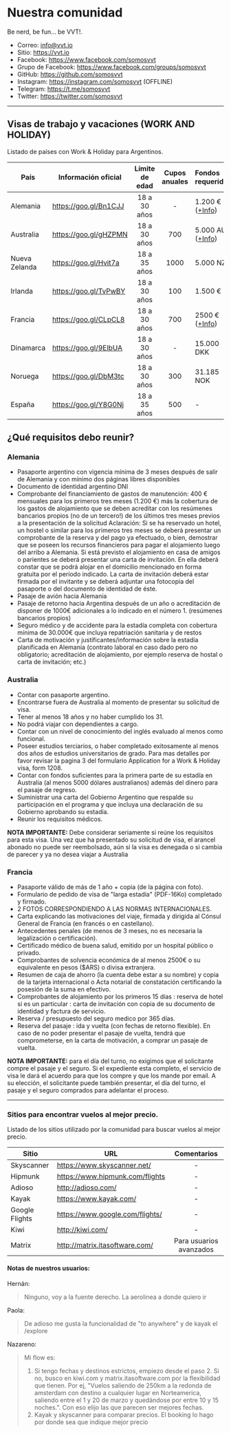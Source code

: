# Nuestra comunidad
Be nerd, be fun... be VVT!.  

- Correo: info@vvt.io
- Sitio: https://vvt.io
- Facebook: https://www.facebook.com/somosvvt
- Grupo de Facebook: https://www.facebook.com/groups/somosvvt
- GitHub: https://github.com/somosvvt
- Instagram: https://instagram.com/somosvvt (OFFLINE)
- Telegram: https://t.me/somosvvt 
- Twitter: https://twitter.com/somosvvt

***


## Visas de trabajo y vacaciones (WORK AND HOLIDAY)

Listado de países con Work & Holiday para Argentinos. 

| País | Información oficial | Límite de edad | Cupos anuales | Fondos requeridos
| ------ | ------ | :------------------: |:------: | :------ |
| Alemania | https://goo.gl/Bn1CJJ | 18 a 30 años| - | 1.200 € ([+Info](#alemania)) |
| Australia | https://goo.gl/gHZPMN | 18 a 30 años | 700 |  5.000 AUD ([+Info](#australia)) |
| Nueva Zelanda | https://goo.gl/Hvit7a | 18 a 35 años | 1000 | 5.000 NZD
| Irlanda | https://goo.gl/TvPwBY | 18 a 30 años | 100 | 1.500 € |
| Francia | https://goo.gl/CLpCL8 | 18 a 30 años | 700 |  2500 € ([+Info](#francia))| 
| Dinamarca | https://goo.gl/9ElbUA | 18 a 30 años | - | 15.000 DKK |
| Noruega | https://goo.gl/DbM3tc | 18 a 30 años | 300 | 31.185 NOK  |
| España | https://goo.gl/Y8G0Nj | 18 a 35 años | 500 | - |

## ¿Qué requisitos debo reunir?

### Alemania 

- Pasaporte argentino con vigencia mínima de 3 meses después de salir de
Alemania y con mínimo dos páginas libres disponibles
- Documento de identidad argentino DNI 
- Comprobante del financiamiento de gastos de manutención:
400 € mensuales para los primeros tres meses (1.200 €) más la cobertura de los
gastos de alojamiento que se deben acreditar con los resúmenes bancarios propios
(no de un tercero!) de los últimos tres meses previos a la presentación de la
solicitud
Aclaración: Si se ha reservado un hotel, un hostel o similar para los primeros tres
meses se deberá presentar un comprobante de la reserva y del pago ya efectuado,
o bien, demostrar que se poseen los recursos financieros para pagar el alojamiento
luego del arribo a Alemania.
Si está previsto el alojamiento en casa de amigos o parientes se deberá presentar
una carta de invitación. En ella deberá constar que se podrá alojar en el domicilio
mencionado en forma gratuita por el período indicado. La carta de invitación deberá
estar firmada por el invitante y se deberá adjuntar una fotocopia del pasaporte o del
documento de identidad de éste.
- Pasaje de avión hacia Alemania
- Pasaje de retorno hacia Argentina después de un año o acreditación de disponer
de 1000€ adicionales a lo indicado en el número 1. (resúmenes bancarios propios)
- Seguro médico y de accidente para la estadía completa con cobertura mínima de
30.000€ que incluya repatriación sanitaria y de restos
- Carta de motivación y justificantes/información sobre la estadía planificada en
Alemania (contrato laboral en caso dado pero no obligatorio; acreditación de
alojamiento, por ejemplo reserva de hostal o carta de invitación; etc.)

### Australia 
- Contar con pasaporte argentino.
- Encontrarse fuera de Australia al momento de presentar su solicitud de visa.
- Tener al menos 18 años y no haber cumplido los 31.
- No podrá viajar con dependientes a cargo.
- Contar con un nivel de conocimiento del inglés evaluado al menos como funcional.
- Poseer estudios terciarios, o haber completado exitosamente al menos dos años de estudios universitarios de grado. Para mas detalles por favor revisar la pagina 3 del formulario Application for a Work & Holiday visa, form 1208. 
- Contar con fondos suficientes para la primera parte de su estadía en Australia (al menos 5000 dólares australianos) además del dinero para el pasaje de regreso.
- Suministrar una carta del Gobierno Argentino que respalde su participación en el programa y que incluya una declaración de su Gobierno aprobando su estadía.
- Reunir los requisitos médicos. 

**NOTA IMPORTANTE:** Debe considerar seriamente si reúne los requisitos para esta visa. Una vez que ha presentado su solicitud de visa, el arancel abonado no puede ser reembolsado, aún si la visa es denegada o si cambia de parecer y ya no desea viajar a Australia

### Francia 
- Pasaporte válido de más de 1 año + copia (de la página con foto).
- Formulario de pedido de visa de "larga estadía" (PDF-16Ko) completado y firmado.
- 2 FOTOS CORRESPONDIENDO A LAS NORMAS INTERNACIONALES.
- Carta explicando las motivaciones del viaje, firmada y dirigida al Cónsul General de Francia (en francés o en castellano).
- Antecedentes penales (de menos de 3 meses, no es necesaria la legalización o certificación).
- Certificado médico de buena salud, emitido por un hospital público o privado.
- Comprobantes de solvencia económica de al menos 2500€ o su equivalente en pesos ($ARS) o divisa extranjera.
- Resumen de caja de ahorro (la cuenta debe estar a su nombre) y copia de la tarjeta internacional o Acta notarial de constatación certificando la posesión de la suma en efectivo.
- Comprobantes de alojamiento por los primeros 15 días : reserva de hotel si es un particular : carta de invitación con copia de su documento de identidad y factura de servicio.
- Reserva / presupuesto del seguro medico por 365 días.
- Reserva del pasaje : ida y vuelta (con fechas de retorno flexible). En caso de no poder presentar el pasaje de vuelta, tendrá que comprometerse, en la carta de motivación, a comprar un pasaje de vuelta.

**NOTA IMPORTANTE:** para el día del turno, no exigimos que el solicitante compre el pasaje y el seguro. Si el expediente esta completo, el servicio de visa le dará el acuerdo para que los compre y que los mande por email. A su elección, el solicitante puede también presentar, el día del turno, el pasaje y el seguro comprados para adelantar el proceso.


***

### Sitios para encontrar vuelos al mejor precio. 

Listado de los sitios utilizado por la comunidad para buscar vuelos al mejor precio.  

| Sitio | URL | Comentarios
| ------ | ------ | :------: |
| Skyscanner | https://www.skyscanner.net/ | - |
| Hipmunk | https://www.hipmunk.com/flights | - |
| Adioso | http://adioso.com/ | - |
| Kayak | https://www.kayak.com/ | - |
| Google Flights | https://www.google.com/flights/ | - |
| Kiwi | http://kiwi.com/ | - |
| Matrix | http://matrix.itasoftware.com/ | Para usuarios avanzados |

#### Notas de nuestros usuarios: 

Hernán:
> Ninguno, voy a la fuente derecho. La aerolinea a donde quiero ir

Paola:
> De adioso me gusta la funcionalidad de "to anywhere" y de kayak el /explore

Nazareno:
> Mi flow es: 
>
> 1. Si tengo fechas y destinos estrictos, empiezo desde el paso 2. Si no, busco en kiwi.com y matrix.itasoftware.com por la flexibilidad que tienen. Por ej, "Vuelos saliendo de 250km a la redonda de amsterdam con destino a cualquier lugar en Norteamerica, saliendo entre el 1 y 20 de marzo y quedándose por entre 10 y 15 noches.". Con eso elijo las que parecen ser mejores fechas. 
> 2. Kayak y skyscanner para comparar precios. El booking lo hago por donde sea que indique mejor precio

